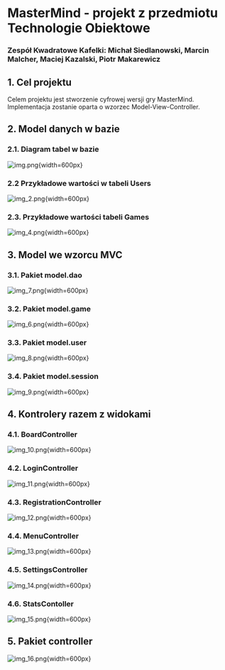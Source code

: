 
# MasterMind - projekt z przedmiotu **Technologie Obiektowe**

### Zespół **Kwadratowe Kafelki**: Michał Siedlanowski, Marcin Malcher, Maciej Kazalski, Piotr Makarewicz

## 1. Cel projektu

Celem projektu jest stworzenie cyfrowej wersji gry MasterMind. Implementacja zostanie oparta o wzorzec
Model-View-Controller.

## 2. Model danych w bazie

### 2.1. Diagram tabel w bazie

![img.png](README_images/img.png){width=600px}

### 2.2  Przykładowe wartości w tabeli Users

![img_2.png](README_images/img_2.png){width=600px}

### 2.3. Przykładowe wartości tabeli Games

![img_4.png](README_images/img_4.png){width=600px}

## 3. Model we wzorcu MVC

### 3.1. Pakiet model.dao

![img_7.png](README_images/img_7.png){width=600px}

### 3.2. Pakiet model.game

![img_6.png](README_images/img_6.png){width=600px}

### 3.3. Pakiet model.user

![img_8.png](README_images/img_8.png){width=600px}

### 3.4. Pakiet model.session

![img_9.png](README_images/img_9.png){width=600px}

## 4. Kontrolery razem z widokami

### 4.1. BoardController

![img_10.png](README_images/img_10.png){width=600px}

### 4.2. LoginController

![img_11.png](README_images/img_11.png){width=600px}

### 4.3. RegistrationController

![img_12.png](README_images/img_12.png){width=600px}

### 4.4. MenuController

![img_13.png](README_images/img_13.png){width=600px}

### 4.5. SettingsController

![img_14.png](README_images/img_14.png){width=600px}

### 4.6. StatsContoller

![img_15.png](README_images/img_15.png){width=600px}

## 5. Pakiet controller

![img_16.png](README_images/img_16.png){width=600px}
